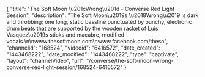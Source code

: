 {
    "title": "The Soft Moon \u201cWrong\u201d - Converse Red Light Session",
    "description": "The Soft Moon\u2019s \u2018Wrong\u2019 is dark and throbbing; one long, static bassline punctuated by punchy, electronic drum beats that are supported by the wooden racket of Luis Vasquez\u2019s sticks and macabre, modified vocals.\n\nwww.thesoftmoon.com\nwww.facebook.com\/theso",
    "channelid": "168524",
    "videoid": "6416572",
    "date_created": "1443468222",
    "date_modified": "1443468222",
    "type": "captivate",
    "layout": "channelVideo",
    "url": "\/converse\/the-soft-moon-wrong-converse-red-light-session\/168524-6416572"
}